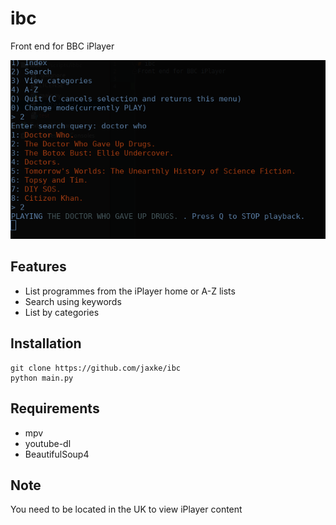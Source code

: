 # ibc
Front end for BBC iPlayer

![ibc menu](https://github.com/jaxke/ibc/blob/master/ibc_menu.png)

## Features  
* List programmes from the iPlayer home or A-Z lists  
* Search using keywords  
* List by categories  

## Installation
```  
git clone https://github.com/jaxke/ibc  
python main.py  
```

## Requirements
* mpv  
* youtube-dl  
* BeautifulSoup4  

## Note
You need to be located in the UK to view iPlayer content